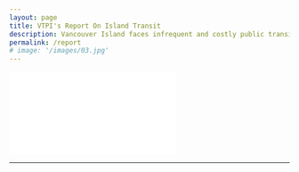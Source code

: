 ```yaml
---
layout: page
title: VTPI's Report On Island Transit
description: Vancouver Island faces infrequent and costly public transit, addressing only a small portion of demand. Prioritizing frequent and affordable bus service connecting Victoria with central Vancouver Island is critical, offering user and community benefits, reducing congestion, crashes, and emissions more cost-effectively than highway improvements.
permalink: /report
# image: '/images/03.jpg'
---
```


<embed class="embed__pdf" src="{{ site.baseurl }}/bit-report.pdf" type="application/pdf">

***
